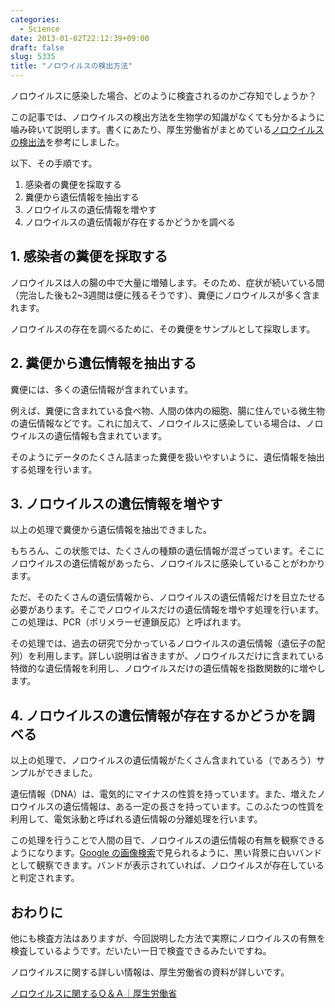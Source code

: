 ```yaml
---
categories:
  - Science
date: 2013-01-02T22:12:39+09:00
draft: false
slug: 5335
title: "ノロウイルスの検出方法"
---
```


ノロウイルスに感染した場合、どのように検査されるのかご存知でしょうか？

この記事では、ノロウイルスの検出方法を生物学の知識がなくても分かるように噛み砕いて説明します。書くにあたり、厚生労働省がまとめている[ノロウイルスの検出法](http://www.mhlw.go.jp/topics/syokuchu/kanren/kanshi/dl/031105-1a.pdf)を参考にしました。

以下、その手順です。

1. 感染者の糞便を採取する
1. 糞便から遺伝情報を抽出する
1. ノロウイルスの遺伝情報を増やす
1. ノロウイルスの遺伝情報が存在するかどうかを調べる

## 1. 感染者の糞便を採取する

ノロウイルスは人の腸の中で大量に増殖します。そのため、症状が続いている間（完治した後も2~3週間は便に残るそうです）、糞便にノロウイルスが多く含まれます。

ノロウイルスの存在を調べるために、その糞便をサンプルとして採取します。

## 2. 糞便から遺伝情報を抽出する

糞便には、多くの遺伝情報が含まれています。

例えば、糞便に含まれている食べ物、人間の体内の細胞、腸に住んでいる微生物の遺伝情報などです。これに加えて、ノロウイルスに感染している場合は、ノロウイルスの遺伝情報も含まれています。

そのようにデータのたくさん詰まった糞便を扱いやすいように、遺伝情報を抽出する処理を行います。

## 3. ノロウイルスの遺伝情報を増やす

以上の処理で糞便から遺伝情報を抽出できました。

もちろん、この状態では、たくさんの種類の遺伝情報が混ざっています。そこにノロウイルスの遺伝情報があったら、ノロウイルスに感染していることがわかります。

ただ、そのたくさんの遺伝情報から、ノロウイルスの遺伝情報だけを目立たせる必要があります。そこでノロウイルスだけの遺伝情報を増やす処理を行います。この処理は、PCR（ポリメラーゼ連鎖反応）と呼ばれます。

その処理では、過去の研究で分かっているノロウイルスの遺伝情報（遺伝子の配列）を利用します。詳しい説明は省きますが、ノロウイルスだけに含まれている特徴的な遺伝情報を利用し、ノロウイルスだけの遺伝情報を指数関数的に増やします。

## 4. ノロウイルスの遺伝情報が存在するかどうかを調べる

以上の処理で、ノロウイルスの遺伝情報がたくさん含まれている（であろう）サンプルができました。

遺伝情報（DNA）は、電気的にマイナスの性質を持っています。また、増えたノロウイルスの遺伝情報は、ある一定の長さを持っています。このふたつの性質を利用して、電気泳動と呼ばれる遺伝情報の分離処理を行います。

この処理を行うことで人間の目で、ノロウイルスの遺伝情報の有無を観察できるようになります。[Google の画像検索](https://www.google.co.jp/search?tbm=isch&source=hp&q=電気泳動)で見られるように、黒い背景に白いバンドとして観察できます。バンドが表示されていれば、ノロウイルスが存在していると判定されます。

## おわりに

他にも検査方法はありますが、今回説明した方法で実際にノロウイルスの有無を検査しているようです。だいたい一日で検査できるみたいですね。

ノロウイルスに関する詳しい情報は、厚生労働省の資料が詳しいです。

[ノロウイルスに関するＱ＆Ａ｜厚生労働省](http://www.mhlw.go.jp/topics/syokuchu/kanren/yobou/040204-1.html)
